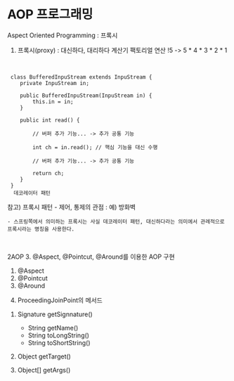 # AOP 프로그래밍
Aspect Oriented Programming : 프록시

1. 프록시(proxy) : 대신하다, 대리하다
	계산기
	팩토리얼 연산
	!5 -> 5 * 4 * 3 * 2 * 1

<Br>


```	
 class BufferedInpuStream extends InpuStream {
	private InpuStream in;
	
	public BufferedInpuStream(InpuStream in) {
		this.in = in;
	}
	
	public int read() {
	
		// 버퍼 추가 기능... -> 추가 공통 기능 
		
		int ch = in.read(); // 핵심 기능을 대신 수행
	
		// 버퍼 추가 기능... -> 추가 공통 기능
		
		return ch;
	}
 }
  데코레이터 패턴
```

참고) 프록시 패턴
	- 제어, 통제의 관점 : 예) 방화벽
	
	- 스프링쪽에서 의미하는 프록시는 사실 데코레이터 패턴, 대신하다라는 의미에서 관례적으로 프록시라는 명칭을 사용한다.

<br>

	
	
	
	

2AOP
3. @Aspect, @Pointcut, @Around를 이용한 AOP 구현
1) @Aspect
2) @Pointcut
3) @Around

4. ProceedingJoinPoint의 메서드
1) Signature getSignnature()
	- String getName()
	- String toLongString()
	- String toShortString()

2) Object getTarget()
3) Object[] getArgs()
